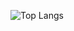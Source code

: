 ![Top Langs](https://github-readme-stats.vercel.app/api/top-langs/?username=aweirdtrashcan&layout=compact)
